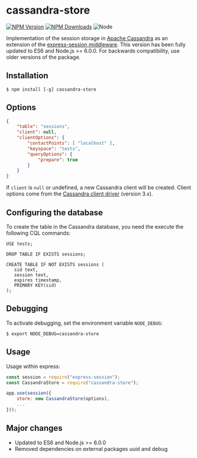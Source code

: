 cassandra-store
===============

[![NPM Version][npm-image]][npm-url]
[![NPM Downloads][npm-downloads]][npm-url]
![Node][node-version]

Implementation of the session storage in [Apache Cassandra][cassandra]
as an extension of the [express-session middleware][express-session].
This version has been fully updated to ES6 and Node.js >= 6.0.0. For backwards
compatibility, use older versions of the package.

## Installation

```shell
$ npm install [-g] cassandra-store
```

## Options

```json
{
    "table": "sessions",
    "client": null,
    "clientOptions": {
        "contactPoints": [ "localhost" ],
        "keyspace": "tests",
        "queryOptions": {
            "prepare": true
        }
    }
}
```

If `client` is `null` or undefined, a new Cassandra client will be created.
Client options come from the [Cassandra client driver][cassandra-driver] (version 3.x).

## Configuring the database

To create the table in the Cassandra database, you need the execute the
following CQL commands:

```
USE tests;

DROP TABLE IF EXISTS sessions;

CREATE TABLE IF NOT EXISTS sessions (
   sid text,
   session text,
   expires timestamp,
   PRIMARY KEY(sid)
);
```

## Debugging

To activate debugging, set the environment variable `NODE_DEBUG`:

```shell
$ export NODE_DEBUG=cassandra-store
```

## Usage

Usage within express:

```javascript
const session = require("express-session");
const CassandraStore = require("cassandra-store");

app.use(session({
    store: new CassandraStore(options),
    ...
}));
```

## Major changes

- Updated to ES6 and Node.js >= 6.0.0
- Removed dependencies on external packages uuid and debug

[cassandra]: https://cassandra.apache.org/
[cassandra-driver]: http://docs.datastax.com/en/drivers/nodejs/3.0/
[express-session]: https://github.com/expressjs/session
[node-version]: https://img.shields.io/badge/node-6.0.0-orange.svg?style=plastic
[npm-image]: https://img.shields.io/badge/npm-4.1.0-blue.svg?style=plastic
[npm-downloads]: https://img.shields.io/badge/downloads-12k-red.svg?style=plastic
[npm-url]: https://www.npmjs.com/package/cassandra-store